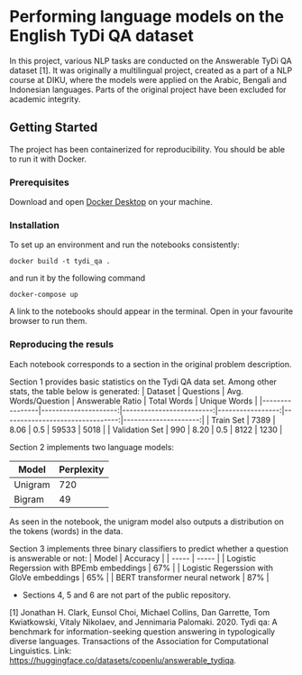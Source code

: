 # Performing language models on the English TyDi QA dataset 

In this project, various NLP tasks are conducted on the Answerable TyDi QA dataset [1]. It was originally a multilingual project, created as a part of a NLP course at DIKU, where the models were applied on the Arabic, Bengali and Indonesian languages. Parts of the original project have been excluded for academic integrity.

## Getting Started

The project has been containerized for reproducibility. You should be able to run it with Docker.

### Prerequisites 

Download and open [Docker Desktop](https://www.docker.com/products/docker-desktop/) on your machine.

### Installation

To set up an environment and run the notebooks consistently:

```
docker build -t tydi_qa .
```

and run it by the following command
```
docker-compose up
```
A link to the notebooks should appear in the terminal. Open in your favourite browser to run them.


### Reproducing the resuls

Each notebook corresponds to a section in the original problem description.

Section 1 provides basic statistics on the Tydi QA data set. Among other stats, the table below is generated:
| Dataset        | Questions | Avg. Words/Question | Answerable Ratio | Total Words | Unique Words |
|----------------|---------------------:|-------------------------:|-----------------:|--------------------------------:|---------------------:|
| Train Set      |                7389 |                    8.06 |              0.5 |                          59533 |                 5018 |
| Validation Set |                 990 |                    8.20 |              0.5 |                           8122 |                 1230 |




Section 2 implements two language models: 

| Model   | Perplexity |
|---------|------------|
| Unigram | 720        |
| Bigram  | 49         |

As seen in the notebook, the unigram model also outputs a distribution on the tokens (words) in the data.

Section 3 implements three binary classifiers to predict whether a question is answerable or not:
| Model  | Accuracy |
| ----- | ----- |
| Logistic Regerssion with BPEmb embeddings  | 67%  |
| Logistic Regerssion with GloVe embeddings  | 65%  |
| BERT transformer neural network | 87% |

* Sections 4, 5 and 6 are not part of the public repository.

[1] Jonathan H. Clark, Eunsol Choi, Michael Collins, Dan Garrette, Tom Kwiatkowski, Vitaly Nikolaev, and Jennimaria Palomaki. 2020. Tydi qa: A benchmark for information-seeking question answering in typologically diverse languages. Transactions of the Association for Computational Linguistics. Link: https://huggingface.co/datasets/copenlu/answerable_tydiqa.
